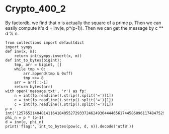 # Crypto_400_2
By factordb, we find that n is actually the square of a prime p. Then we can easily compute it's d = inv(e, p*(p-1)). Then we can get the message by c ** d % n.  
``` python3
from collections import defaultdict
import sympy
def inv(x, m):
    return int(sympy.invert(x, m))
def int_to_bytes(bigint):
    tmp, arr = bigint, []
    while tmp > 0:
        arr.append(tmp & 0xff)
        tmp >>= 8
    arr = arr[::-1]
    return bytes(arr)
with open('message.txt', 'r') as fp:
    n = int(fp.readline().strip().split('=')[1])
    e = int(fp.readline().strip().split('=')[1])
    c = int(fp.readline().strip().split('=')[1])
p = int('12576521404814116418405527293372462493644446561744586896117484752900970475678321656709800103835040670074114354485616047706006446067458303134493822198866717')
phi_n = p * (p-1)
d = inv(e, phi_n)
print('flag:', int_to_bytes(pow(c, d, n)).decode('utf8'))
```
